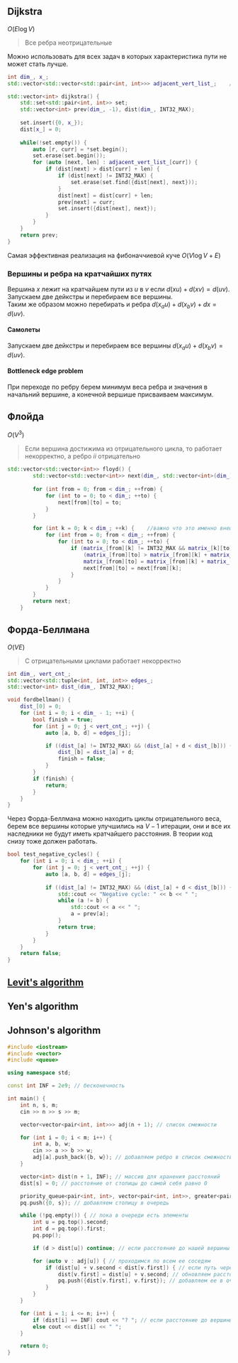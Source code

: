 ## Dijkstra
$O(E\log{V})$
> Все ребра неотрицательные

Можно использовать для всех задач в которых характеристика пути не может стать лучше.

```cpp
int dim_, x_;
std::vector<std::vector<std::pair<int, int>>> adjacent_vert_list_;    //[i] = j, k

std::vector<int> dijkstra() {
    std::set<std::pair<int, int>> set;
    std::vector<int> prev(dim_, -1), dist(dim_, INT32_MAX);
    
    set.insert({0, x_});
    dist[x_] = 0;
    
    while(!set.empty()) {
        auto [r, curr] = *set.begin();
        set.erase(set.begin());
        for (auto [next, len] : adjacent_vert_list_[curr]) {
            if (dist[next] > dist[curr] + len) {
                if (dist[next] != INT32_MAX) {
                    set.erase(set.find({dist[next], next}));
                }
                dist[next] = dist[curr] + len;
                prev[next] = curr;
                set.insert({dist[next], next});
            }
        }
    }
    return prev;
}
```
Самая эффективная реализация на фибоначчиевой куче $O(V\log{V} + E)$

### Вершины и ребра на кратчайших путях

Вершина $x$ лежит на кратчайшем пути из $u$ в $v$ если $d(xu) + d(xv) = d(uv)$. Запускаем две дейкстры и перебираем все вершины.  
Таким же образом можно перебирать и ребра $d(x_au) + d(x_bv) + dx = d(uv)$.

#### Самолеты
Запускаем две дейкстры и перебираем все вершины $d(x_au) + d(x_bv) = d(uv)$.

#### Bottleneck edge problem
При переходе по ребру берем минимум веса ребра и значения в начальний вершине, а конечной вершише присваиваем максимум.

## Флойда
$O(V^3)$
> Если вершина достижима из отрицательного цикла, то работает некорректно, а ребро $ii$ отрицательно

```cpp
std::vector<std::vector<int>> floyd() {
        std::vector<std::vector<int>> next(dim_, std::vector<int>(dim_));    //восстановление пути
        
        for (int from = 0; from < dim_; ++from) {
            for (int to = 0; to < dim_; ++to) {
                next[from][to] = to;
            }
        }

        for (int k = 0; k < dim_; ++k) {    //важно что это именно внешний цикл
            for (int from = 0; from < dim_; ++from) {
                for (int to = 0; to < dim_; ++to) {
                    if (matrix_[from][k] != INT32_MAX && matrix_[k][to] != INT32_MAX &&
                        (matrix_[from][to] > matrix_[from][k] + matrix_[k][to])) {
                        matrix_[from][to] = matrix_[from][k] + matrix_[k][to];
                        next[from][to] = next[from][k];
                    }
                }
            }
        }
        return next;
    }
```

## Форда-Беллмана
$O(VE)$
> С отрицательными циклами работает некорректно  

```cpp
int dim_, vert_cnt_;
std::vector<std::tuple<int, int, int>> edges_;
std::vector<int> dist_(dim_, INT32_MAX);

void fordbellman() {
    dist_[0] = 0;
    for (int i = 0; i < dim_ - 1; ++i) {
        bool finish = true;
        for (int j = 0; j < vert_cnt_; ++j) {
            auto [a, b, d] = edges_[j];

            if ((dist_[a] != INT32_MAX) && (dist_[a] + d < dist_[b])) {
                dist_[b] = dist_[a] + d;
                finish = false;
            }
        }
        if (finish) {
            return;
        }
    }
}
```
Через Форда-Беллмана можно находить циклы отрицательного веса, берем все вершины которые улучшились на $V - 1$ итерации, они и все их наследники не будут иметь кратчайшего расстояния. В теории код снизу тоже должен работать.
```cpp
bool test_negative_cycles() {
    for (int i = 0; i < dim_; ++i) {
        for (int j = 0; j < vert_cnt_; ++j) {
            auto [a, b, d] = edges_[j];
		
            if ((dist_[a] != INT32_MAX) && (dist_[a] + d < dist_[b])) {
                std::cout << "Negative cycle: " << b << " ";
                while (a != b) {
                    std::cout << a << " ";
                    a = prev[a];    
                }
                return true;
            }
        }
    }
    return false;
}
```



## [Levit's algorithm](https://e-maxx.ru/algo/levit_algorithm)

## Yen's algorithm

## Johnson's algorithm


```cpp
#include <iostream>
#include <vector>
#include <queue>

using namespace std;

const int INF = 2e9; // бесконечность

int main() {
    int n, s, m;
    cin >> n >> s >> m;

    vector<vector<pair<int, int>>> adj(n + 1); // список смежности

    for (int i = 0; i < m; i++) {
        int a, b, w;
        cin >> a >> b >> w;
        adj[a].push_back({b, w}); // добавляем ребро в список смежности
    }

    vector<int> dist(n + 1, INF); // массив для хранения расстояний
    dist[s] = 0; // расстояние от столицы до самой себя равно 0

    priority_queue<pair<int, int>, vector<pair<int, int>>, greater<pair<int, int>>> pq; // очередь с приоритетом
    pq.push({0, s}); // добавляем столицу в очередь

    while (!pq.empty()) { // пока в очереди есть элементы
        int u = pq.top().second;
        int d = pq.top().first;
        pq.pop();

        if (d > dist[u]) continue; // если расстояние до нашей вершины уже меньше, то пропускаем ее

        for (auto v : adj[u]) { // проходимся по всем ее соседям
            if (dist[u] + v.second < dist[v.first]) { // если путь через нашу вершину короче
                dist[v.first] = dist[u] + v.second; // обновляем расстояние до вершины
                pq.push({dist[v.first], v.first}); // добавляем ее в очередь
            }
        }
    }

    for (int i = 1; i <= n; i++) {
        if (dist[i] == INF) cout << "? "; // если расстояние до вершины равно бесконечности, то выводим "?"
        else cout << dist[i] << " ";
    }

    return 0;
}
```
